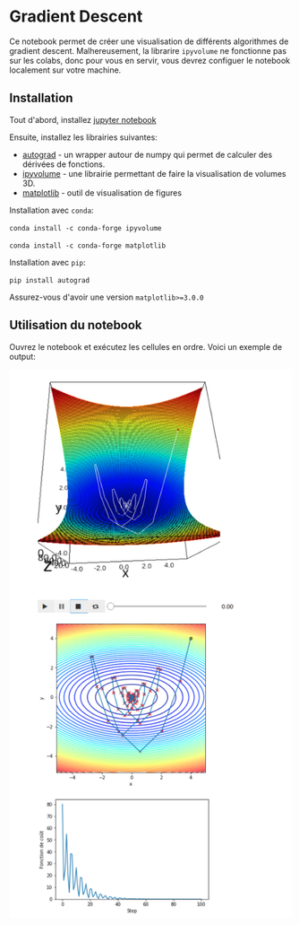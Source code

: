 # Gradient Descent

Ce notebook permet de créer une visualisation de différents algorithmes de gradient descent. Malhereusement, la librarire `ipyvolume` ne fonctionne pas sur les colabs, donc pour vous en servir, vous devrez configuer le notebook localement sur votre machine. 

## Installation

Tout d'abord, installez [jupyter notebook](http://jupyter.org/install)

Ensuite, installez les librairies suivantes:

* [autograd](https://github.com/HIPS/autograd) - un wrapper autour de numpy qui permet de calculer des dérivées de fonctions.
* [ipyvolume](https://ipyvolume.readthedocs.io/en/latest/index.html) - une librairie permettant de faire la visualisation de volumes 3D.
* [matplotlib](https://matplotlib.org/) - outil de visualisation de figures

Installation avec `conda`:

`conda install -c conda-forge ipyvolume`

`conda install -c conda-forge matplotlib`

Installation avec `pip`:

`pip install autograd`

Assurez-vous d'avoir une version `matplotlib>=3.0.0` 

## Utilisation du notebook

Ouvrez le notebook et exécutez les cellules en ordre. Voici un exemple de output:

![alt-text](exemples/images/sample_output.png)

